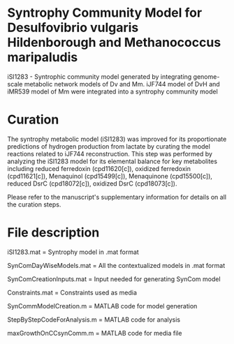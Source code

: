 # Syntrophy Community Model for Desulfovibrio vulgaris Hildenborough and Methanococcus maripaludis
iSI1283 - Syntrophic community model generated by integrating genome-scale metabolic network models of Dv and Mm. iJF744 model of DvH and iMR539 model of Mm were integrated into a syntrophy community model

# Curation
The syntrophy metabolic model (iSI1283) was improved for its proportionate predictions of hydrogen production from lactate by curating the model reactions related to iJF744 reconstruction. This step was performed by analyzing the iSI1283 model for its elemental balance for key metabolites including reduced ferredoxin (cpd11620[c]), oxidized ferredoxin (cpd11621[c]), Menaquinol (cpd15499[c]), Menaquinone (cpd15500[c]), reduced DsrC (cpd18072[c]), oxidized DsrC (cpd18073[c]).

Please refer to the manuscript's supplementary information for details on all the curation steps.

# File description
iSI1283.mat	= Syntrophy model in .mat format

SynComDayWiseModels.mat	= All the contextualized models in .mat format

SynComCreationInputs.mat	= Input needed for generating SynCom model

Constraints.mat	= Constraints used as media

SynCommModelCreation.m	= MATLAB code for model generation

StepByStepCodeForAnalysis.m	= MATLAB code for analysis

maxGrowthOnCCsynComm.m	= MATLAB code for media file



